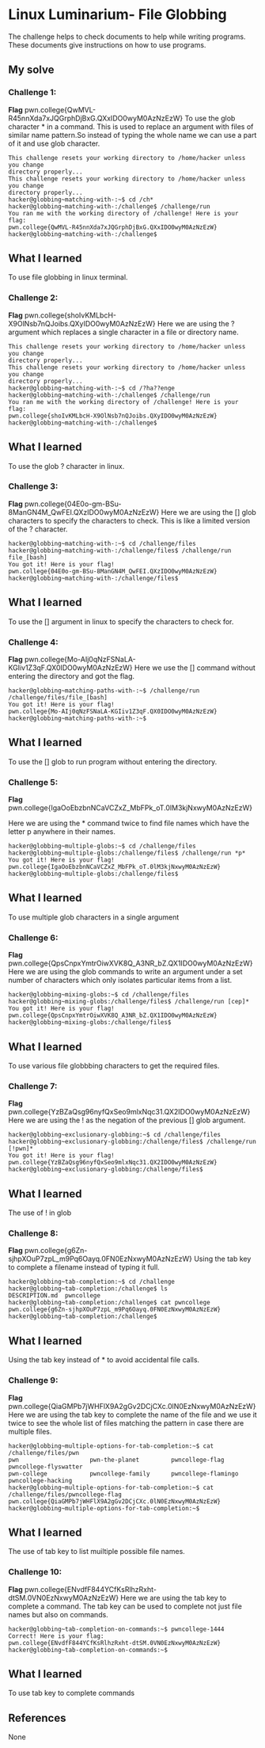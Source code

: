 # Linux Luminarium- File Globbing
The challenge helps to check documents to help while writing programs. These documents give instructions on how to use programs.

## My solve
### Challenge 1:
  **Flag**  pwn.college{QwMVL-R45nnXda7xJQGrphDjBxG.QXxIDO0wyM0AzNzEzW}
 To use the glob character * in a command. This is used to replace an argument with files of similar name pattern.So instead of typing the whole name we can use a part of it and use glob character.
 ``` 
This challenge resets your working directory to /home/hacker unless you change 
directory properly...
This challenge resets your working directory to /home/hacker unless you change 
directory properly...
hacker@globbing~matching-with-:~$ cd /ch*
hacker@globbing~matching-with-:/challenge$ /challenge/run
You ran me with the working directory of /challenge! Here is your flag:
pwn.college{QwMVL-R45nnXda7xJQGrphDjBxG.QXxIDO0wyM0AzNzEzW}
hacker@globbing~matching-with-:/challenge$ 
```
## What I learned
To use file globbing in linux terminal.

### Challenge 2:
  **Flag**  pwn.college{shoIvKMLbcH-X9OlNsb7nQJoibs.QXyIDO0wyM0AzNzEzW}
 Here we are using the ? argument which replaces a single character in a file or directory name.
 ``` 
This challenge resets your working directory to /home/hacker unless you change 
directory properly...
This challenge resets your working directory to /home/hacker unless you change 
directory properly...
hacker@globbing~matching-with-:~$ cd /?ha??enge
hacker@globbing~matching-with-:/challenge$ /challenge/run
You ran me with the working directory of /challenge! Here is your flag:
pwn.college{shoIvKMLbcH-X9OlNsb7nQJoibs.QXyIDO0wyM0AzNzEzW}
hacker@globbing~matching-with-:/challenge$ 
```
## What I learned
To use the glob ? character in linux.
### Challenge 3:
  **Flag**  pwn.college{04E0o-gm-BSu-8ManGN4M_QwFEI.QXzIDO0wyM0AzNzEzW}
Here we are using the [] glob characters to specify the characters to check. This is like a limited version of the ? character.
 ``` 
hacker@globbing~matching-with-:~$ cd /challenge/files
hacker@globbing~matching-with-:/challenge/files$ /challenge/run file_[bash]
You got it! Here is your flag!
pwn.college{04E0o-gm-BSu-8ManGN4M_QwFEI.QXzIDO0wyM0AzNzEzW}
hacker@globbing~matching-with-:/challenge/files$
```
## What I learned
To use the [] argument in linux to specify the characters to check for.

### Challenge 4:
  **Flag** pwn.college{Mo-AIj0qNzFSNaLA-KGIiv1Z3qF.QX0IDO0wyM0AzNzEzW}
 Here we use the [] command without entering the directory and got the flag.
 ``` 
hacker@globbing~matching-paths-with-:~$ /challenge/run /challenge/files/file_[bash] 
You got it! Here is your flag!
pwn.college{Mo-AIj0qNzFSNaLA-KGIiv1Z3qF.QX0IDO0wyM0AzNzEzW}
hacker@globbing~matching-paths-with-:~$ 
```
## What I learned
To use the [] glob to run program without entering the directory.

### Challenge 5:
  **Flag**  pwn.college{IgaOoEbzbnNCaVCZxZ_MbFPk_oT.0lM3kjNxwyM0AzNzEzW}
  
Here we are using the * command twice to find file names which have the letter p anywhere in their names.
 ``` 
hacker@globbing~multiple-globs:~$ cd /challenge/files
hacker@globbing~multiple-globs:/challenge/files$ /challenge/run *p*
You got it! Here is your flag!
pwn.college{IgaOoEbzbnNCaVCZxZ_MbFPk_oT.0lM3kjNxwyM0AzNzEzW}
hacker@globbing~multiple-globs:/challenge/files$
```
## What I learned
To use multiple glob characters in a single argument

### Challenge 6:
  **Flag**  pwn.college{QpsCnpxYmtrOiwXVK8Q_A3NR_bZ.QX1IDO0wyM0AzNzEzW}
 Here we are using the glob commands to write an argument under a set number of characters which only isolates particular items from a list.
 ``` 
hacker@globbing~mixing-globs:~$ cd /challenge/files
hacker@globbing~mixing-globs:/challenge/files$ /challenge/run [cep]*
You got it! Here is your flag!
pwn.college{QpsCnpxYmtrOiwXVK8Q_A3NR_bZ.QX1IDO0wyM0AzNzEzW}
hacker@globbing~mixing-globs:/challenge/files$ 
```
## What I learned
To use various file globbbing characters to get the required files.

### Challenge 7:
  **Flag**  pwn.college{YzBZaQsg96nyfQxSeo9mlxNqc31.QX2IDO0wyM0AzNzEzW}
Here we are using the ! as the negation of the previous [] glob argument.
 ``` 
hacker@globbing~exclusionary-globbing:~$ cd /challenge/files
hacker@globbing~exclusionary-globbing:/challenge/files$ /challenge/run [!pwn]*
You got it! Here is your flag!
pwn.college{YzBZaQsg96nyfQxSeo9mlxNqc31.QX2IDO0wyM0AzNzEzW}
hacker@globbing~exclusionary-globbing:/challenge/files$ 
```
## What I learned
The use of ! in glob

### Challenge 8:
  **Flag**  pwn.college{g6Zn-sjhpXOuP7zpL_m9Pq6Oayq.0FN0EzNxwyM0AzNzEzW}
Using the tab key to complete a filename instead of typing it full.
 ``` 
hacker@globbing~tab-completion:~$ cd /challenge
hacker@globbing~tab-completion:/challenge$ ls
DESCRIPTION.md  pwncollege​
hacker@globbing~tab-completion:/challenge$ cat pwncollege​ 
pwn.college{g6Zn-sjhpXOuP7zpL_m9Pq6Oayq.0FN0EzNxwyM0AzNzEzW}
hacker@globbing~tab-completion:/challenge$ 
```
## What I learned
Using the tab key instead of * to avoid accidental file calls.

### Challenge 9:
  **Flag**  pwn.college{QiaGMPb7jWHFlX9A2gGv2DCjCXc.0lN0EzNxwyM0AzNzEzW}
Here we are using the tab key to complete the name of the file and we use it twice to see the whole list of files matching the pattern in case there are multiple files.
 ``` 
hacker@globbing~multiple-options-for-tab-completion:~$ cat /challenge/files/pwn
pwn                    pwn-the-planet         pwncollege-flag        pwncollege-flyswatter  
pwn-college            pwncollege-family      pwncollege-flamingo    pwncollege-hacking     
hacker@globbing~multiple-options-for-tab-completion:~$ cat /challenge/files/pwncollege-flag
pwn.college{QiaGMPb7jWHFlX9A2gGv2DCjCXc.0lN0EzNxwyM0AzNzEzW}
hacker@globbing~multiple-options-for-tab-completion:~$ 
```
## What I learned
The use of tab key to list muiltiple possible file names. 

### Challenge 10:
  **Flag**  pwn.college{ENvdfF844YCfKsRlhzRxht-dtSM.0VN0EzNxwyM0AzNzEzW}
Here we are using the tab key to complete a command. The tab key can be used to complete not just file names but also on commands.
 ``` 
hacker@globbing~tab-completion-on-commands:~$ pwncollege-1444 
Correct! Here is your flag:
pwn.college{ENvdfF844YCfKsRlhzRxht-dtSM.0VN0EzNxwyM0AzNzEzW}
hacker@globbing~tab-completion-on-commands:~$
```
## What I learned
To use tab key to complete commands

## References
None

